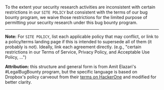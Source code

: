 
To the extent your security research activities are inconsistent with certain restrictions in our `SITE POLICY` but consistent with the terms of our bug bounty program, we waive those restrictions for the limited purpose of permitting your security research under this bug bounty program.

---

**Note:** For `SITE POLICY`, list each applicable policy that may conflict, or link to a policy/terms landing page if this is intended to supersede all of them (it probably is not). Ideally, link each agreement directly. (e.g., "certain restrictions in our Terms of Service, Privacy Policy, and Acceptable Use Policy, ...")

**Attribution:** this structure and general form is from Amit Elazari's #LegalBugBounty program, but the specific language is based on Dropbox's policy carveout from their [terms on HackerOne](https://hackerone.com/dropbox) and modified for better clarity.
